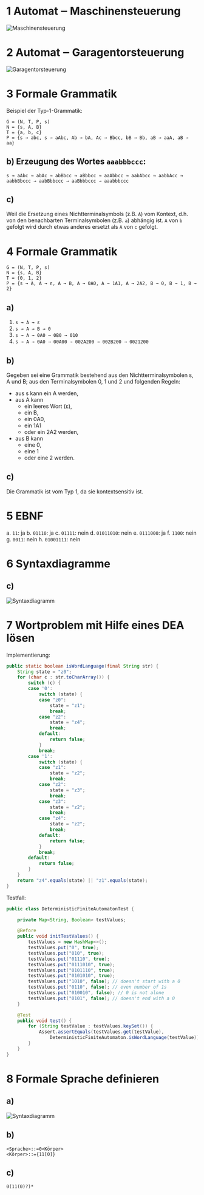 # 1 Automat ‒ Maschinensteuerung

![Maschinensteuerung](11-1-automat.png)

# 2 Automat ‒ Garagentorsteuerung

![Garagentorsteuerung](11-2-garagentor.png)

# 3 Formale Grammatik

Beispiel der Typ-1-Grammatik:

    G = (N, T, P, s)
    N = {s, A, B}
    T = {a, b, c}
    P = {s → abc, s → aAbc, Ab → bA, Ac → Bbcc, bB → Bb, aB → aaA, aB → aa}

## b) Erzeugung des Wortes `aaabbbccc`:

    s → aAbc → abAc → abBbcc → aBbbcc → aaAbbcc → aabAbcc → aabbAcc → aabbBbccc → aabBbbccc → aaBbbbccc → aaabbbccc 

## c)

Weil die Ersetzung eines Nichtterminalsymbols (z.B. `A`) vom Kontext, d.h. von
den benachbarten Terminalsymbolen (z.B. `a`) abhängig ist. `A` von `b` gefolgt
wird durch etwas anderes ersetzt als `A` von `c` gefolgt.

# 4 Formale Grammatik

    G = (N, T, P, s)
    N = {s, A, B}
    T = {0, 1, 2}
    P = {s → A, A → ε, A → B, A → 0A0, A → 1A1, A → 2A2, B → 0, B → 1, B → 2}

## a)

1. `s → A → ε`
2. `s → A → B → 0`
3. `s → A → 0A0 → 0B0 → 010`
4. `s → A → 0A0 → 00A00 → 002A200 → 002B200 → 0021200`

## b)

Gegeben sei eine Grammatik bestehend aus den Nichtterminalsymbolen s, A und B;
aus den Terminalsymbolen 0, 1 und 2 und folgenden Regeln:

- aus s kann ein A werden,
- aus A kann
    - ein leeres Wort (ε),
    - ein B,
    - ein 0A0,
    - ein 1A1
    - oder ein 2A2 werden,
- aus B kann
    - eine 0,
    - eine 1
    - oder eine 2 werden.

## c)

Die Grammatik ist vom Typ 1, da sie kontextsensitiv ist.

# 5 EBNF

a. `11`: ja
b. `01110`: ja
c. `01111`: nein
d. `01011010`: nein
e. `0111000`: ja
f. `1100`: nein
g. `0011`: nein
h. `01001111`: nein

# 6 Syntaxdiagramme

## c)

![Syntaxdiagramm](11-6-syntaxdiagramm.png)

# 7 Wortproblem mit Hilfe eines DEA lösen

Implementierung:

```java
public static boolean isWordLanguage(final String str) {
    String state = "z0";
    for (char c : str.toCharArray()) {
        switch (c) {
        case '0':
            switch (state) {
            case "z0":
                state = "z1";
                break;
            case "z2":
                state = "z4";
                break;
            default:
                return false;
            }
            break;
        case '1':
            switch (state) {
            case "z1":
                state = "z2";
                break;
            case "z2":
                state = "z3";
                break;
            case "z3":
                state = "z2";
                break;
            case "z4":
                state = "z2";
                break;
            default:
                return false;
            }
            break;
        default:
            return false;
        }
    }
    return "z4".equals(state) || "z1".equals(state);
}
```

Testfall:

```java
public class DeterministicFiniteAutomatonTest {

    private Map<String, Boolean> testValues;

    @Before
    public void initTestValues() {
        testValues = new HashMap<>();
        testValues.put("0", true);
        testValues.put("010", true);
        testValues.put("01110", true);
        testValues.put("0111010", true);
        testValues.put("0101110", true);
        testValues.put("0101010", true);
        testValues.put("1010", false); // doesn't start with a 0
        testValues.put("0110", false); // even number of 1s
        testValues.put("010010", false); // 0 is not alone
        testValues.put("0101", false); // doesn't end with a 0
    }

    @Test
    public void test() {
        for (String testValue : testValues.keySet()) {
            Assert.assertEquals(testValues.get(testValue),
                DeterministicFiniteAutomaton.isWordLanguage(testValue));
        }
    }
}
```

# 8 Formale Sprache definieren

## a)

![Syntaxdiagramm](11-8-syntaxdiagramm.png)

## b)

    <Sprache>::=0<Körper>
    <Körper>::={11[0]}

## c)

    0(11(0)?)*
